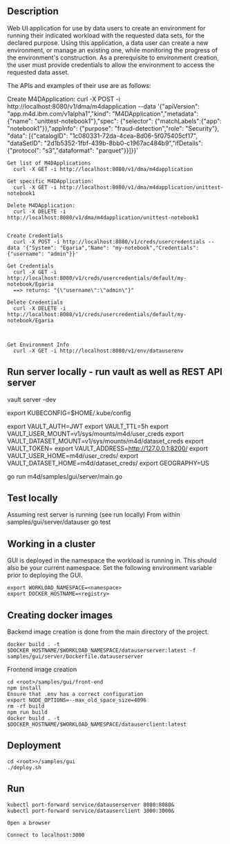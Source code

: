 ## Description

Web UI application for use by data users to create an environment for running their indicated workload with the requested data sets, for the declared purpose. Using this application, a data user can create a new environment, or manage an existing one, while monitoring the progress of the environment's construction. As a prerequisite to environment creation, the user must provide credentials to allow the environment to access the requested data asset.

The APIs and examples of their use are as follows:
  
  Create M4DApplication:
	  curl -X POST -i http://localhost:8080/v1/dma/m4dapplication --data '{"apiVersion": "app.m4d.ibm.com/v1alpha1","kind": "M4DApplication","metadata": {"name": "unittest-notebook1"},"spec": {"selector": {"matchLabels":{"app": "notebook1"}},"appInfo": {"purpose": "fraud-detection","role": "Security"}, "data": [{"catalogID": "1c080331-72da-4cea-8d06-5f075405cf17", "dataSetID": "2d1b5352-1fbf-439b-8bb0-c1967ac484b9","ifDetails": {"protocol": "s3","dataformat": "parquet"}}]}}'
	
	Get list of M4DApplications
	  curl -X GET -i http://localhost:8080/v1/dma/m4dapplication
	
	Get specific M4DApplication:
	  curl -X GET -i http://localhost:8080/v1/dma/m4dapplication/unittest-notebook1
	
	Delete M4DApplication:
	  curl -X DELETE -i http://localhost:8080/v1/dma/m4dapplication/unittest-notebook1
	
	
	Create Credentials
	  curl -X POST -i http://localhost:8080/v1/creds/usercredentials --data '{"System": "Egaria","Name": "my-notebook","Credentials": {"username": "admin"}}'
	
	Get Credentials
	  curl -X GET -i http://localhost:8080/v1/creds/usercredentials/default/my-notebook/Egaria
	  ==> returns: "{\"username\":\"admin\"}"
	
	Delete Credentials
	  curl -X DELETE -i http://localhost:8080/v1/creds/usercredentials/default/my-notebook/Egaria



	Get Environment Info
	  curl -X GET -i http://localhost:8080/v1/env/datauserenv


## Run server locally - run vault as well as REST API server
vault server -dev

export KUBECONFIG=$HOME/.kube/config

export VAULT_AUTH=JWT
export VAULT_TTL=5h
export VAULT_USER_MOUNT=v1/sys/mounts/m4d/user_creds
export VAULT_DATASET_MOUNT=v1/sys/mounts/m4d/dataset_creds
export VAULT_TOKEN= <take from local vault environment>
export VAULT_ADDRESS=http://127.0.0.1:8200/
export VAULT_USER_HOME=m4d/user_creds/
export VAULT_DATASET_HOME=m4d/dataset_creds/
export GEOGRAPHY=US

go run m4d/samples/gui/server/main.go

## Test locally
Assuming rest server is running (see run locally)
From within samples/gui/server/datauser 
go test

## Working in a cluster
GUI is deployed in the namespace the workload is running in. This should also be your current namespace.
Set the following environment variable prior to deploying the GUI. 

```
export WORKLOAD_NAMESPACE=<namespace>
export DOCKER_HOSTNAME=<registry>
```

## Creating docker images

Backend image creation is done from the main directory of the project.

```
docker build . -t $DOCKER_HOSTNAME/$WORKLOAD_NAMESPACE/datauserserver:latest -f samples/gui/server/Dockerfile.datauserserver
```
Frontend image creation

```
cd <root>/samples/gui/front-end
npm install
Ensure that .env has a correct configuration 
export NODE_OPTIONS=--max_old_space_size=4096
rm -rf build
npm run build
docker build . -t $DOCKER_HOSTNAME/$WORKLOAD_NAMESPACE/datauserclient:latest
```
## Deployment
  ```
cd <root>>/samples/gui
./deploy.sh
```

## Run 

```
kubectl port-forward service/datauserserver 8080:8080&
kubectl port-forward service/datauserclient 3000:3000&

Open a browser

Connect to localhost:3000

